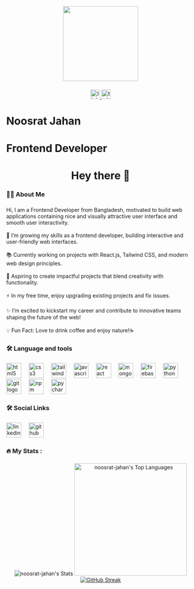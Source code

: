 <div align="center">
  <img height="200" src="https://i.ibb.co.com/GvMFZpy/github-banner1.png"  />
</div>

###

<div align="center">
  <a href="https://www.linkedin.com/in/noosrat-meem-b269b1156/" target="_blank">
    <img src="https://img.shields.io/static/v1?message=LinkedIn&logo=linkedin&label=&color=0077B5&logoColor=white&labelColor=&style=for-the-badge" height="25" alt="linkedin logo"  />
  </a>
  <a href="https://x.com/NoosratM53246?t=EXWLWcCDxTJ7n--Md3XxeA&s=08" target="_blank">
    <img src="https://img.shields.io/static/v1?message=Twitter&logo=twitter&label=&color=1DA1F2&logoColor=white&labelColor=&style=for-the-badge" height="25" alt="twitter logo"  />
  </a>
</div>

###

<h1 align="left">Noosrat Jahan</h1>

###

<h1 align="left">Frontend Developer</h1>

###

<h1 align="center">Hey there 👋</h1>

###

<h3 align="left">👩‍💻  About Me</h3>

###

<p align="left">Hi, I am a Frontend Developer from Bangladesh, motivated to build web applications  containing  nice and visually attractive user interface and smooth user interactivity.<br><br>🌱 I’m growing my skills as a frontend developer, building interactive and user-friendly web interfaces.<br><br>📚 Currently working on projects with React.js, Tailwind CSS, and modern web design principles.<br><br>🎯 Aspiring to create impactful projects that blend creativity with functionality.<br><br>⚡ In my free time,  enjoy upgrading existing projects and fix issues.<br><br>✨ I’m excited to kickstart my career and contribute to innovative teams shaping the future of the web!<br><br>💡 Fun Fact:  Love to drink coffee and enjoy nature!☕</p>

###

<h3 align="left">🛠 Language and tools</h3>

###

<div align="left">
  <img src="https://cdn.jsdelivr.net/gh/devicons/devicon/icons/html5/html5-original.svg" height="40" alt="html5 logo"  />
  <img width="12" />
  <img src="https://cdn.jsdelivr.net/gh/devicons/devicon/icons/css3/css3-original.svg" height="40" alt="css3 logo"  />
  <img width="12" />
  <img src="https://cdn.jsdelivr.net/gh/devicons/devicon/icons/tailwindcss/tailwindcss-original-wordmark.svg" height="40" alt="tailwindcss logo"  />
  <img width="12" />
  <img src="https://cdn.jsdelivr.net/gh/devicons/devicon/icons/javascript/javascript-original.svg" height="40" alt="javascript logo"  />
  <img width="12" />
  <img src="https://cdn.jsdelivr.net/gh/devicons/devicon/icons/react/react-original.svg" height="40" alt="react logo"  />
  <img width="12" />
  <img src="https://cdn.jsdelivr.net/gh/devicons/devicon/icons/mongodb/mongodb-original.svg" height="40" alt="mongodb logo"  />
  <img width="12" />
  <img src="https://cdn.jsdelivr.net/gh/devicons/devicon/icons/firebase/firebase-plain.svg" height="40" alt="firebase logo"  />
  <img width="12" />
  <img src="https://cdn.jsdelivr.net/gh/devicons/devicon/icons/python/python-original.svg" height="40" alt="python logo"  />
  <img width="12" />
  <img src="https://cdn.jsdelivr.net/gh/devicons/devicon/icons/git/git-original.svg" height="40" alt="git logo"  />
  <img width="12" />
  <img src="https://cdn.jsdelivr.net/gh/devicons/devicon/icons/npm/npm-original-wordmark.svg" height="40" alt="npm logo"  />
  <img width="12" />
  <img src="https://cdn.jsdelivr.net/gh/devicons/devicon/icons/pycharm/pycharm-original.svg" height="40" alt="pycharm logo"  />
</div>

###

<h3 align="left">🛠 Social Links</h3>

###

<div align="left">
  <img src="https://cdn.jsdelivr.net/gh/devicons/devicon/icons/linkedin/linkedin-original.svg" height="40" alt="linkedin logo"  />
  <img width="12" />
  <img src="https://cdn.jsdelivr.net/gh/devicons/devicon/icons/github/github-original.svg" height="40" alt="github logo"  />
</div>

###

<h3 align="left">🔥   My Stats :</h3>

###

<div align="center">
  <img src="https://github-readme-stats.vercel.app/api?username=noosrat-jahan&theme=dracula&show_icons=true&hide_border=true&count_private=true" alt="noosrat-jahan's Stats">
  <img src="https://github-readme-stats.vercel.app/api/top-langs/?username=noosrat-jahan&theme=dracula&show_icons=true&hide_border=true&layout=compact" style="height: 300px" alt="noosrat-jahan's Top Languages">
  <a href="https://git.io/streak-stats"><img src="https://github-readme-streak-stats.herokuapp.com?user=noosrat-jahan&theme=dracula" alt="GitHub Streak" /></a>
</div>

###
